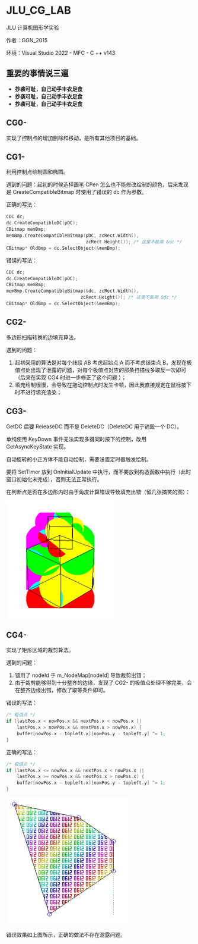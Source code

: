 

# JLU_CG_LAB

 JLU 计算机图形学实验

作者：GGN\_2015

环境：Visual Studio 2022 - MFC - C ++ v143

## 重要的事情说三遍

- **抄袭可耻，自己动手丰衣足食**
- **抄袭可耻，自己动手丰衣足食**
- **抄袭可耻，自己动手丰衣足食**

## CG0-

实现了控制点的增加删除和移动，是所有其他项目的基础。

## CG1-

利用控制点绘制圆和椭圆。

遇到的问题：起初的时候选择画笔 CPen 怎么也不能修改绘制的颜色，后来发现是 CreateCompatibleBitmap 时使用了错误的 dc 作为参数。

正确的写法：

```cpp
CDC dc;
dc.CreateCompatibleDC(pDC);
CBitmap memBmp;
memBmp.CreateCompatibleBitmap(pDC, zcRect.Width(),
                              zcRect.Height()); /* 这里不能用 &dc */
CBitmap* OldBmp = dc.SelectObject(&memBmp);
```

错误的写法：

```cpp
CDC dc;
dc.CreateCompatibleDC(pDC);
CBitmap memBmp;
memBmp.CreateCompatibleBitmap(&dc, zcRect.Width(),
							zcRect.Height()); /* 这里不能用 &dc */
CBitmap* OldBmp = dc.SelectObject(&memBmp);
```

## CG2-

多边形扫描转换的边填充算法。

遇到的问题：

1. 起初采用的算法是对每个线段 AB 考虑起始点 A 而不考虑结束点 B，发现在极值点处出现了泄露的问题，对每个极值点对应的那条扫描线多取反一次即可（后来在实现 CG4 时进一步修正了这个问题 ）；
2. 填充绘制很慢，会导致在拖动控制点时发生卡顿，因此我直接规定在鼠标按下时不进行填充渲染；

## CG3-

GetDC 后要 ReleaseDC 而不是 DeleteDC（DeleteDC 用于销毁一个 DC）。

单纯使用 KeyDown 事件无法实现多键同时按下的控制，改用 GetAsyncKeyState 实现。

自动旋转的小正方体不能自动绘制，需要设置定时器触发绘制。

要将 SetTimer 放到 OnInitialUpdate 中执行，而不要放到构造函数中执行（此时窗口初始化未完成），否则无法正常执行。

在判断点是否在多边形内时由于角度计算错误导致填充出错（留几张搞笑的图）：

![wrongrad](./img/wrongrad.png)

## CG4-

实现了矩形区域的裁剪算法。

遇到的问题：

1. 错用了 nodeId 于 m\_NodeMap[nodeId] 导致裁剪出错；
2. 由于裁剪能够得到十分整齐的边缘，发现了 CG2- 的极值点处理不够完美，会在整齐边缘出错，修改了取等条件即可。

错误的写法：

```cpp
/* 极值点 */
if (lastPos.x < nowPos.x && nextPos.x < nowPos.x ||
    lastPos.x > nowPos.x && nextPos.x > nowPos.x) {
    buffer[nowPos.x - topleft.x][nowPos.y - topleft.y] ^= 1;
}
```

正确的写法：

```cpp
/* 极值点 */
if (lastPos.x <= nowPos.x && nextPos.x < nowPos.x ||
    lastPos.x >= nowPos.x && nextPos.x > nowPos.x) {
    buffer[nowPos.x - topleft.x][nowPos.y - topleft.y] ^= 1;
}
```

![image-20221201094346308](./img/leaking.png)

错误效果如上图所示，正确的做法不存在泄露问题。

